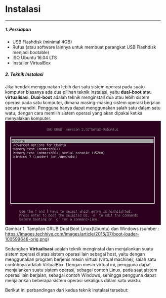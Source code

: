 # Instalasi
---
##### 1. Persiapan
- USB Flashdisk (minimal 4GB)
- Rufus (atau software lainnya untuk membuat perangkat USB Flashdisk menjadi bootable)
- ISO Ubuntu 16.04 LTS
- Installer VirtualBox

##### 2. Teknik Instalasi
Jika hendak menggunakan lebih dari satu sistem operasi pada suatu komputer biasanya ada dua pilihan teknik instalasi, yaitu **dual-boot** atau **virtualisasi**.
**Dual-boot** adalah teknik menginstall dua atau lebih sistem operasi pada satu komputer, dimana masing-masing sistem operasi berjalan secara mandiri. Pengguna hanya dapat menggunakan salah satu dalam satu watu, dengan cara memilih sistem operasi yang akan dipakai ketika menyalakan komputer.
![Tampilan GRUB Dual Boot Linux(Ubuntu) dan Windows](img/tampilan_grub_dual_boot.png)
Gambar 1. Tampilan GRUB Dual Boot Linux(Ubuntu) dan Windows
(sumber : https://images.techhive.com/images/article/2015/07/boot-loader-100599648-orig.png)

Sedangkan **Virtualisasi** adalah teknik menginstal dan menjalankan suatu sistem operasi di atas sistem operasi lain sebagai host, yaitu dengan menggunakan program berjenis mesin virtual (virtual machine), salah satu contohnya adalah VirtualBox. Dengan mesin virtual ini, pengguna dapat menjalankan suatu sistem operasi, sebagai contoh Linux, pada saat sistem operasi lain berjalan, sebagai contoh Windows, sehingga pengguna dapat menjalankan beberapa sistem operasi sekaligus dalam satu waktu.

Berikut ini perbandingan dari kedua teknik instalasi tersebut:
